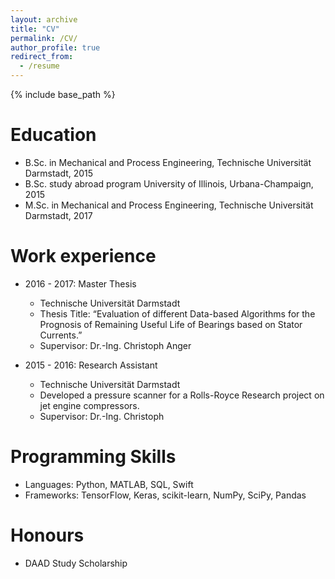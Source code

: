 ```yaml
---
layout: archive
title: "CV"
permalink: /CV/
author_profile: true
redirect_from:
  - /resume
---
```


{% include base_path %}

Education
======
* B.Sc. in Mechanical and Process Engineering, Technische Universität Darmstadt, 2015
* B.Sc. study abroad program University of Illinois, Urbana-Champaign, 2015
* M.Sc. in Mechanical and Process Engineering, Technische Universität Darmstadt, 2017

Work experience
======

* 2016 - 2017: Master Thesis
  * Technische Universität Darmstadt
  * Thesis Title: “Evaluation of different Data-based Algorithms for the Prognosis of Remaining Useful Life of Bearings based on Stator Currents.”
  * Supervisor: Dr.-Ing. Christoph Anger

* 2015 - 2016: Research Assistant
  * Technische Universität Darmstadt
  * Developed a pressure scanner for a Rolls-Royce Research project on jet engine compressors.
  * Supervisor: Dr.-Ing. Christoph



Programming Skills
======
* Languages: Python, MATLAB, SQL, Swift
* Frameworks: TensorFlow, Keras, scikit-learn, NumPy, SciPy, Pandas

Honours
======
* DAAD Study Scholarship
